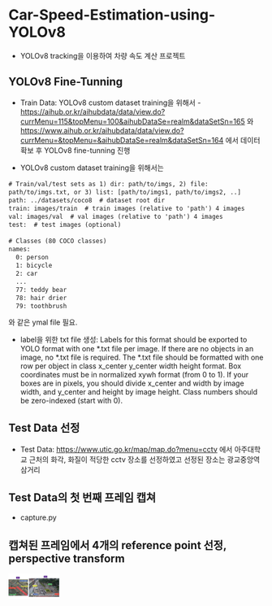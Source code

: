# Car-Speed-Estimation-using-YOLOv8
- YOLOv8 tracking을 이용하여 차량 속도 계산 프로젝트

## YOLOv8 Fine-Tunning
- Train Data: YOLOv8 custom dataset training을 위해서 - https://aihub.or.kr/aihubdata/data/view.do?currMenu=115&topMenu=100&aihubDataSe=realm&dataSetSn=165 와 https://www.aihub.or.kr/aihubdata/data/view.do?currMenu=&topMenu=&aihubDataSe=realm&dataSetSn=164 에서 데이터 확보 후 YOLOv8 fine-tunning 진행

- YOLOv8 custom dataset training을 위해서는 
``` 
# Train/val/test sets as 1) dir: path/to/imgs, 2) file: path/to/imgs.txt, or 3) list: [path/to/imgs1, path/to/imgs2, ..]
path: ../datasets/coco8  # dataset root dir
train: images/train  # train images (relative to 'path') 4 images
val: images/val  # val images (relative to 'path') 4 images
test:  # test images (optional)

# Classes (80 COCO classes)
names:
  0: person
  1: bicycle
  2: car
  ...
  77: teddy bear
  78: hair drier
  79: toothbrush
```
와 같은 ymal file 필요.

- label을 위한 txt file 생성: Labels for this format should be exported to YOLO format with one *.txt file per image. If there are no objects in an image, no *.txt file is required. The *.txt file should be formatted with one row per object in class x_center y_center width height format. Box coordinates must be in normalized xywh format (from 0 to 1). If your boxes are in pixels, you should divide x_center and width by image width, and y_center and height by image height. Class numbers should be zero-indexed (start with 0).


## Test Data 선정
- Test Data: https://www.utic.go.kr/map/map.do?menu=cctv 에서 아주대학교 근처의 화각, 화질이 적당한 cctv 장소를 선정하였고 선정된 장소는 광교중앙역 삼거리


## Test Data의 첫 번째 프레임 캡쳐
- capture.py

## 캡쳐된 프레임에서 4개의 reference point 선정, perspective transform
<img src="./ref_point_img.png" width="100px" height="50px" title="Github_Logo"></img>

